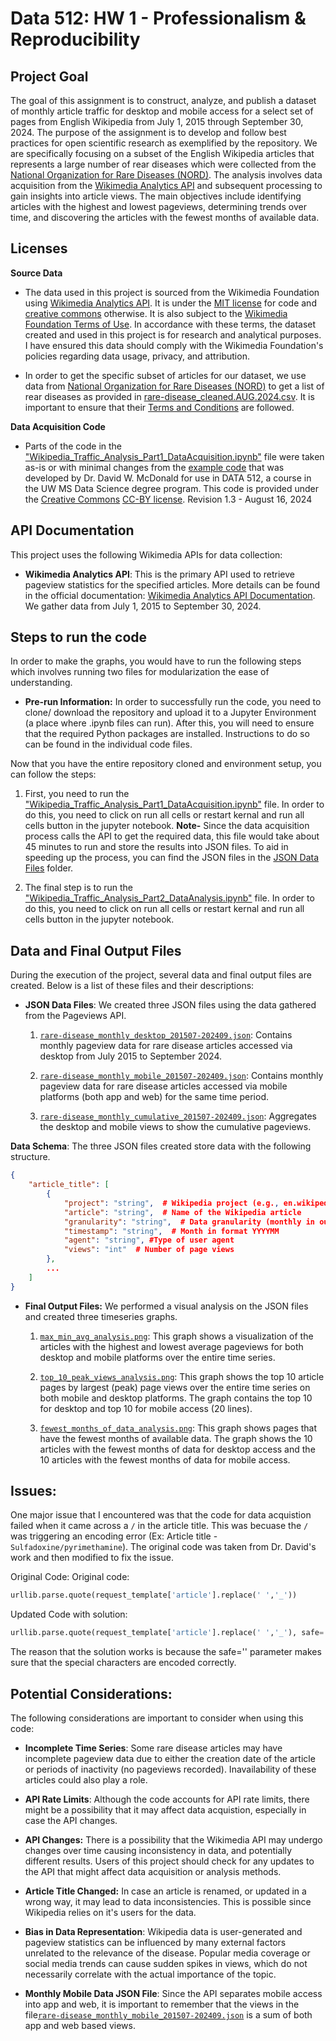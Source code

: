 # **Data 512: HW 1 - Professionalism & Reproducibility**

## Project Goal
The goal of this assignment is to construct, analyze, and publish a dataset of monthly article traffic for desktop and mobile access for a select set of pages from English Wikipedia from July 1, 2015 through September 30, 2024. The purpose of the assignment is to develop and follow best practices for open scientific research as exemplified by the repository. We are specifically focusing on a subset of the English Wikipedia articles that represents a large number of rear diseases which were collected from the [National Organization for Rare Diseases (NORD)](https://rarediseases.org). The analysis involves data acquisition from the [Wikimedia Analytics API](https://doc.wikimedia.org/generated-data-platform/aqs/analytics-api/reference/page-views.html) and subsequent processing to gain insights into article views.  The main objectives include identifying articles with the highest and lowest pageviews, determining trends over time, and discovering the articles with the fewest months of available data. 

## Licenses

**Source Data**

- The data used in this project is sourced from the Wikimedia Foundation using [Wikimedia Analytics API](https://doc.wikimedia.org/generated-data-platform/aqs/analytics-api/reference/page-views.html). It is under the [MIT license](https://opensource.org/license/mit-0) for code and [creative commons](https://creativecommons.org/licenses/by-sa/4.0/deed.en) otherwise. It is also subject to the [Wikimedia Foundation Terms of Use](https://foundation.wikimedia.org/wiki/Policy:Terms_of_Use). In accordance with these terms, the dataset created and used in this project is for research and analytical purposes. I have ensured this data should comply with the Wikimedia Foundation's policies regarding data usage, privacy, and attribution.

- In order to get the specific subset of articles for our dataset, we use data from [National Organization for Rare Diseases (NORD)](https://rarediseases.org) to get a list of rear diseases as provided in [rare-disease_cleaned.AUG.2024.csv](rare-disease_cleaned.AUG.2024.csv). It is important to ensure that their [Terms and Conditions](https://rarediseases.org/terms-conditions/) are followed.


**Data Acquisition Code**

- Parts of the code in the ["Wikipedia_Traffic_Analysis_Part1_DataAcquisition.ipynb"](./Wikipedia_Traffic_Analysis_Part1_DataAcquisition.ipynb") file were taken as-is or with minimal changes from the [example code](https://drive.google.com/file/d/1fYTIX79t9jk-Jske8IwysV-rbRkD4_dc/view?usp=drive_link) that was developed by Dr. David W. McDonald for use in DATA 512, a course in the UW MS Data Science degree program. This code is provided under the [Creative Commons](https://creativecommons.org) [CC-BY license](https://creativecommons.org/licenses/by/4.0/). Revision 1.3 - August 16, 2024


## API Documentation
This project uses the following Wikimedia APIs for data collection:

- **Wikimedia Analytics API**: This is the primary API used to retrieve pageview statistics for the specified articles. More details can be found in the official documentation: [Wikimedia Analytics API Documentation](https://doc.wikimedia.org/generated-data-platform/aqs/analytics-api/). We gather data from July 1, 2015 to September 30, 2024.

## Steps to run the code
In order to make the graphs, you would have to run the following steps which involves running two files for modularization the ease of understanding.

- **Pre-run Information:** In order to successfully run the code, you need to clone/ download the repository and upload it to a Jupyter Environment (a place where .ipynb files can run). After this, you will need to ensure that the required Python packages are installed. Instructions to do so can be found in the individual code files.

Now that you have the entire repository cloned and environment setup, you can follow the steps:

1. First, you need to run the ["Wikipedia_Traffic_Analysis_Part1_DataAcquisition.ipynb"](./Wikipedia_Traffic_Analysis_Part1_DataAcquisition.ipynb) file. In order to do this, you need to click on run all cells or restart kernal and run all cells button in the jupyter notebook. 
**Note-** Since the data acquisition process calls the API to get the required data, this file would take about 45 minutes to run and store the results into JSON files. To aid in speeding up the process, you can find the JSON files in the [JSON Data Files](./JSON%20Data%20Files/) folder. 

2. The final step is to run the ["Wikipedia_Traffic_Analysis_Part2_DataAnalysis.ipynb"](./Wikipedia_Traffic_Analysis_Part2_DataAnalysis.ipynb)
file. In order to do this, you need to click on run all cells or restart kernal and run all cells button in the jupyter notebook.


## Data and Final Output Files
During the execution of the project, several data and final output files are created. Below is a list of these files and their descriptions:

- **JSON Data Files**: We created three JSON files using the data gathered from the Pageviews API.

   1. [`rare-disease_monthly_desktop_201507-202409.json`](./JSON%20Data%20Files/rare-disease_monthly_desktop_201507-202409.json): Contains monthly pageview data for rare disease articles accessed via desktop from July 2015 to September 2024.

   2. [`rare-disease_monthly_mobile_201507-202409.json`](./JSON%20Data%20Files/rare-disease_monthly_mobile_201507-202409.json): Contains monthly pageview data for rare disease articles accessed via mobile platforms (both app and web) for the same time period.

   3. [`rare-disease_monthly_cumulative_201507-202409.json`](./JSON%20Data%20Files/rare-disease_monthly_cumulative_201507-202409.json): Aggregates the desktop and mobile views to show the cumulative pageviews.

**Data Schema**: The three JSON files created store data with the following structure.  

```json
{
    "article_title": [
        {
            "project": "string",  # Wikipedia project (e.g., en.wikipedia)
            "article": "string",  # Name of the Wikipedia article
            "granularity": "string",  # Data granularity (monthly in our case)
            "timestamp": "string",  # Month in format YYYYMM
            "agent": "string", #Type of user agent
            "views": "int"  # Number of page views
        },
        ...
    ]
}
```

- **Final Output Files:** We performed a visual analysis on the JSON files and created three timeseries graphs.

   1. [`max_min_avg_analysis.png`](./Generated%20Graphs/max_min_avg_analysis.png): This graph shows a visualization of the articles with the highest and lowest average pageviews for both desktop and mobile platforms over the entire time series.

   2. [`top_10_peak_views_analysis.png`](./Generated%20Graphs/top_10_peak_views_analysis.png): This graph shows the top 10 article pages by largest (peak) page views over the entire time series on both mobile and desktop platforms. The graph contains the top 10 for desktop and top 10 for mobile access (20 lines).

   3.  [`fewest_months_of_data_analysis.png`](./Generated%20Graphs/fewest_months_of_data_analysis.png): This graph shows pages that have the fewest months of available data. The graph shows the 10 articles with the fewest months of data for desktop access and the 10 articles with the fewest months of data for mobile access.


## Issues:
One major issue that I encountered was that the code for data acquistion failed when it came across a `/` in the article title. This was becuase the `/` was triggering an encoding error (Ex: Article title - `Sulfadoxine/pyrimethamine`). The original code was taken from Dr. David's work and then modified to fix the issue.

Original Code:
 Original code:
``` python
urllib.parse.quote(request_template['article'].replace(' ','_'))
```

Updated Code with solution:
```python
urllib.parse.quote(request_template['article'].replace(' ','_'), safe='')
```
The reason that the solution works is because the safe='' parameter makes sure that the special characters are encoded correctly.

## Potential Considerations: 
The following considerations are important to consider when using this code:

- **Incomplete Time Series**: Some rare disease articles may have incomplete pageview data due to either the creation date of the article or periods of inactivity (no pageviews recorded). Inavailability of these articles could also play a role.

- **API Rate Limits**: Although the code accounts for API rate limits, there might be a possibility that it may affect data acquistion, especially in case the API changes.

- **API Changes:** There is a possibility that the Wikimedia API may undergo changes over time causing inconsistency in data, and potentially different results. Users of this project should check for any updates to the API that might affect data acquisition or analysis methods.

- **Article Title Changed:** In case an article is renamed, or updated in a wrong way, it may lead to data inconsistencies. This is possible since Wikipedia relies on it's users for the data.

- **Bias in Data Representation**: Wikipedia data is user-generated and pageview statistics can be influenced by many external factors unrelated to the relevance of the disease. Popular media coverage or social media trends can cause sudden spikes in views, which do not necessarily correlate with the actual importance of the topic.

- **Monthly Mobile Data JSON File**: Since the API separates mobile access into app and web, it is important to remember that the views in the file[`rare-disease_monthly_mobile_201507-202409.json`](./JSON%20Data%20Files/rare-disease_monthly_mobile_201507-202409.json) is a sum of both app and web based views. 



